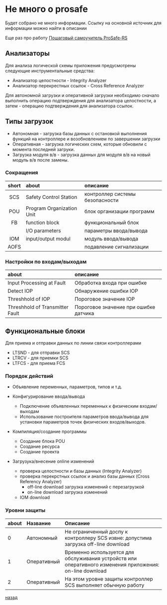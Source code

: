 # Не много о prosafe

Будет собрано не много информации. Ссылку на основной источник для информации можно найти в описании

Eще раз про работу
[Пошаговый самоучитель ProSafe-RS](http://www.maxplant.ru/article/prosafe_tutorial_content.php)

## Анализаторы

Для анализа логической схемы приложения предусмотрены следующие инструментальные средства:

* Анализатор целостности - Integrity Analyzer
* Анализатор перекрестных ссылок - Cross Reference Analyzer

Для автономной загрузки и оперативной загрузки необходимо сначало выполнить операцию подтверждения для анализатора целостности, а затем - операцию подтверждения для анализатора ссылок.

## Типы загрузок

* Автономная - загрузка базы данных с остановкой выполнения функций на контроллере и возобновлением по завершении загрузки
* Оперативная - загрузка логических схем, которые обновили с момента последней загруки.
* Загрузка модуля в/в - загрузка данных для модуля в/в на новый модуль в/в после замены.

### Сокращения

| short|about|описание |
|:------:|:------|:------|
|SCS| Safety Control Station  | контроллер системы безопасности  |
|POU   |Program Organization Unit   |блок организации программ   |
| FB  | function block  | функциональный блок  |
|   | I/O parameters | параметры ввода/вывода  |
| IOM  |  input/output modul |модуль ввода/вывода   |
|AOFS   |   | подавление сигнализации  |

### Настройки по входам/выходам

| about|описание |
|:------|:------|
| Input Processing at Fault   |Обработка входа при ошибке   |
|  Detect IOP  | Обнаружение ошибки IOP  |
|Threshhold of IOP   | Пороговое значение IOP  |
| Threshhold of Transmitter Fault  |  Пороговое значение при ошибке датчика |

## Функциональные блоки

Для приема и отправки данных по линии связи контроллерами

* LTSND - для отправки SCS
* LTRCV - для приемки SCS
* LTFCS - для приема FCS

### Порядок действий

* Объявление переменных, параметров, типов и т.д.
* Конфигурирование ввода/вывода
  * Подключение объявленных переменных к физическим входам/выходам
  * Использование построителя параметров ввода/вывода для установки параметров точек физических входов/выходов.

* Компиляция/создание программы
  * Создание блока POU
  * Создание ресурса
  * Создание проекта

* Загрузука/внесение online изменений
  * проверка целостности и базы данных (Integrity Analyzer)
  * проверка перекрстных ссылок и анализ базы данных (Cross Referency Analyzer)
    * off-line download загрузка изменений с перезагрузкой
    * on-line download загрузка изменений
  * IOM download

### Уровни защиты

| about|Название | Описание
|:------|:------|:------|
|0   | Автономный  |Не ограниченный доспу к контроллеру SCS извне: допустима загрузка off-line download  |
|1   |Оперативный |Временно используется для обслуживания устройств или оперативного изменения приложения: on-line download  |
|2   |Оперативный  |На этом уровне защиты контроллер SCS выполняет обычную работу   |

[назад](../index.md)
